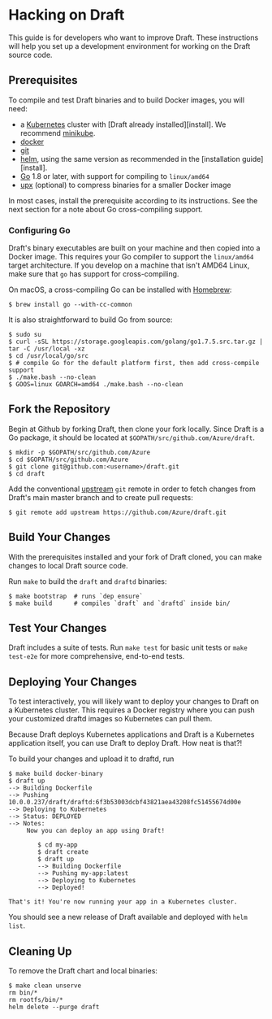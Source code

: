 # Hacking on Draft

This guide is for developers who want to improve Draft. These instructions will help you set up a
development environment for working on the Draft source code.

## Prerequisites

To compile and test Draft binaries and to build Docker images, you will need:

 - a [Kubernetes][] cluster with [Draft already installed][install]. We recommend [minikube][].
 - [docker][]
 - [git][]
 - [helm][], using the same version as recommended in the [installation guide][install].
 - [Go][] 1.8 or later, with support for compiling to `linux/amd64`
 - [upx][] (optional) to compress binaries for a smaller Docker image

In most cases, install the prerequisite according to its instructions. See the next section
for a note about Go cross-compiling support.

### Configuring Go

Draft's binary executables are built on your machine and then copied into a Docker image. This
requires your Go compiler to support the `linux/amd64` target architecture. If you develop on a
machine that isn't AMD64 Linux, make sure that `go` has support for cross-compiling.

On macOS, a cross-compiling Go can be installed with [Homebrew][]:

```shell
$ brew install go --with-cc-common
```

It is also straightforward to build Go from source:

```shell
$ sudo su
$ curl -sSL https://storage.googleapis.com/golang/go1.7.5.src.tar.gz | tar -C /usr/local -xz
$ cd /usr/local/go/src
$ # compile Go for the default platform first, then add cross-compile support
$ ./make.bash --no-clean
$ GOOS=linux GOARCH=amd64 ./make.bash --no-clean
```

## Fork the Repository

Begin at Github by forking Draft, then clone your fork locally. Since Draft is a Go package, it
should be located at `$GOPATH/src/github.com/Azure/draft`.

```shell
$ mkdir -p $GOPATH/src/github.com/Azure
$ cd $GOPATH/src/github.com/Azure
$ git clone git@github.com:<username>/draft.git
$ cd draft
```

Add the conventional [upstream][] `git` remote in order to fetch changes from Draft's main master
branch and to create pull requests:

```shell
$ git remote add upstream https://github.com/Azure/draft.git
```

## Build Your Changes

With the prerequisites installed and your fork of Draft cloned, you can make changes to local Draft
source code.

Run `make` to build the `draft` and `draftd` binaries:

```shell
$ make bootstrap  # runs `dep ensure`
$ make build      # compiles `draft` and `draftd` inside bin/
```

## Test Your Changes

Draft includes a suite of tests. Run `make test` for basic unit tests or `make test-e2e` for more
comprehensive, end-to-end tests.

## Deploying Your Changes

To test interactively, you will likely want to deploy your changes to Draft on a Kubernetes cluster.
This requires a Docker registry where you can push your customized draftd images so Kubernetes can
pull them.

Because Draft deploys Kubernetes applications and Draft is a Kubernetes application itself, you can
use Draft to deploy Draft. How neat is that?!

To build your changes and upload it to draftd, run

```shell
$ make build docker-binary
$ draft up
--> Building Dockerfile
--> Pushing 10.0.0.237/draft/draftd:6f3b53003dcbf43821aea43208fc51455674d00e
--> Deploying to Kubernetes
--> Status: DEPLOYED
--> Notes:
     Now you can deploy an app using Draft!

        $ cd my-app
        $ draft create
        $ draft up
        --> Building Dockerfile
        --> Pushing my-app:latest
        --> Deploying to Kubernetes
        --> Deployed!

That's it! You're now running your app in a Kubernetes cluster.
```

You should see a new release of Draft available and deployed with `helm list`.

## Cleaning Up

To remove the Draft chart and local binaries:

```shell
$ make clean unserve
rm bin/*
rm rootfs/bin/*
helm delete --purge draft
```


[docker]: https://www.docker.com/
[git]: https://git-scm.com/
[go]: https://golang.org/
[helm]: https://github.com/kubernetes/helm
[Homebrew]: https://brew.sh/
[Kubernetes]: https://github.com/kubernetes/kubernetes
[minikube]: https://github.com/kubernetes/minikube
[upstream]: https://help.github.com/articles/fork-a-repo/
[upx]: https://upx.github.io
